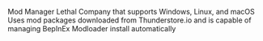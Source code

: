 Mod Manager Lethal Company that supports Windows, Linux, and macOS
Uses mod packages downloaded from Thunderstore.io and is capable of managing BepInEx Modloader install automatically
